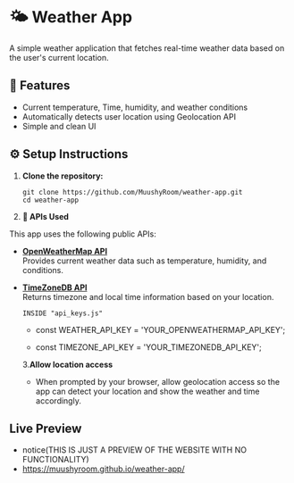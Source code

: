 # 🌤️ Weather App

A simple weather application that fetches real-time weather data based on the user's current location.

## 🚀 Features

- Current temperature, Time, humidity, and weather conditions
- Automatically detects user location using Geolocation API
- Simple and clean UI

## ⚙️ Setup Instructions

1. **Clone the repository:**


   ```
   git clone https://github.com/MuushyRoom/weather-app.git
   cd weather-app
   ```

2. **🔌 APIs Used**
   
This app uses the following public APIs:

- **[OpenWeatherMap API](https://openweathermap.org/)**  
   Provides current weather data such as temperature, humidity, and conditions.

- **[TimeZoneDB API](https://timezonedb.com/)**  
   Returns timezone and local time information based on your location.

    ```INSIDE "api_keys.js"```
   - const WEATHER_API_KEY = 'YOUR_OPENWEATHERMAP_API_KEY';
     
   - const TIMEZONE_API_KEY = 'YOUR_TIMEZONEDB_API_KEY';

   3.**Allow location access**

   - When prompted by your browser, allow geolocation access so the app can detect your location and show the weather and time accordingly.

## Live Preview
- notice(THIS IS JUST A PREVIEW OF THE WEBSITE WITH NO FUNCTIONALITY)
- https://muushyroom.github.io/weather-app/
